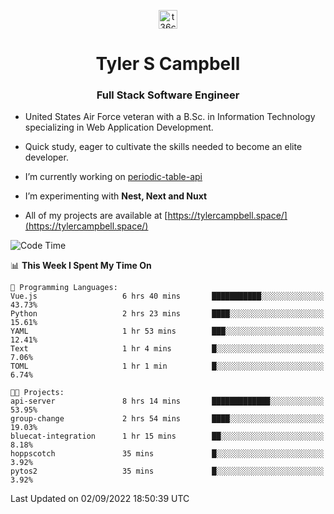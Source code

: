 <p align="center">
<a href="https://www.linkedin.com/in/t36campbell" target="blank"><img align="center" src="https://ik.imagekit.io/t36campbell/Portfolio/linkedin.png.original_m8bbGgPh6.png" alt="t36campbell" height="30" width="30" /></a>
</p>
<h1 align="center">Tyler S Campbell</h1>
<h3 align="center">Full Stack Software Engineer</h3>

* United States Air Force veteran with a B.Sc. in Information Technology specializing in Web Application Development. 

* Quick study, eager to cultivate the skills needed to become an elite developer.

* I’m currently working on [periodic-table-api](https://github.com/t36campbell/periodic-table-api)

* I’m experimenting with **Nest, Next and Nuxt**

* All of my projects are available at [https://tylercampbell.space/](https://tylercampbell.space/)

<!--START_SECTION:waka-->
![Code Time](http://img.shields.io/badge/Code%20Time-1%2C772%20hrs%2055%20mins-blue)

📊 **This Week I Spent My Time On** 

```text
💬 Programming Languages: 
Vue.js                   6 hrs 40 mins       ███████████░░░░░░░░░░░░░░   43.73% 
Python                   2 hrs 23 mins       ████░░░░░░░░░░░░░░░░░░░░░   15.61% 
YAML                     1 hr 53 mins        ███░░░░░░░░░░░░░░░░░░░░░░   12.41% 
Text                     1 hr 4 mins         █░░░░░░░░░░░░░░░░░░░░░░░░   7.06% 
TOML                     1 hr 1 min          █░░░░░░░░░░░░░░░░░░░░░░░░   6.74%

🐱‍💻 Projects: 
api-server               8 hrs 14 mins       █████████████░░░░░░░░░░░░   53.95% 
group-change             2 hrs 54 mins       ████░░░░░░░░░░░░░░░░░░░░░   19.03% 
bluecat-integration      1 hr 15 mins        ██░░░░░░░░░░░░░░░░░░░░░░░   8.18% 
hoppscotch               35 mins             █░░░░░░░░░░░░░░░░░░░░░░░░   3.92% 
pytos2                   35 mins             █░░░░░░░░░░░░░░░░░░░░░░░░   3.92%

```


 Last Updated on 02/09/2022 18:50:39 UTC
<!--END_SECTION:waka-->
